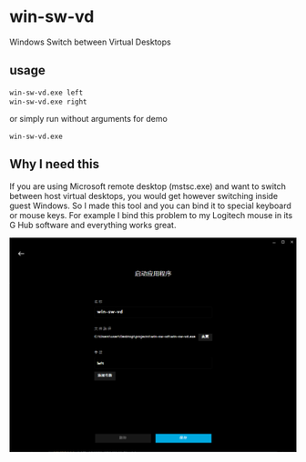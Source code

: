 # win-sw-vd
Windows Switch between Virtual Desktops

## usage

```shell
win-sw-vd.exe left
win-sw-vd.exe right
```

or simply run without arguments for demo

```shell
win-sw-vd.exe
```

## Why I need this
If you are using Microsoft remote desktop (mstsc.exe) and want to switch between host virtual desktops, you would get however switching inside guest Windows. So I made this tool and you can bind it to special keyboard or mouse keys. For example I bind this problem to my Logitech mouse in its G Hub software and everything works great.

![Screenshot](screenshot.png)
